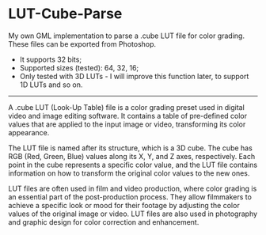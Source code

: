 # LUT-Cube-Parse
My own GML implementation to parse a .cube LUT file for color grading. These files can be exported from Photoshop.
- It supports 32 bits;
- Supported sizes (tested): 64, 32, 16;
- Only tested with 3D LUTs - I will improve this function later, to support 1D LUTs and so on.

------------------------------------------------------

A .cube LUT (Look-Up Table) file is a color grading preset used in digital video and image editing software. It contains a table of pre-defined color values that are applied to the input image or video, transforming its color appearance.

The LUT file is named after its structure, which is a 3D cube. The cube has RGB (Red, Green, Blue) values along its X, Y, and Z axes, respectively. Each point in the cube represents a specific color value, and the LUT file contains information on how to transform the original color values to the new ones.

LUT files are often used in film and video production, where color grading is an essential part of the post-production process. They allow filmmakers to achieve a specific look or mood for their footage by adjusting the color values of the original image or video. LUT files are also used in photography and graphic design for color correction and enhancement.
